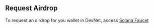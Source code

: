 ## Request Airdrop

To request an airdrop for you wallet in DevNet, access [Solana Faucet](https://faucet.solana.com/)